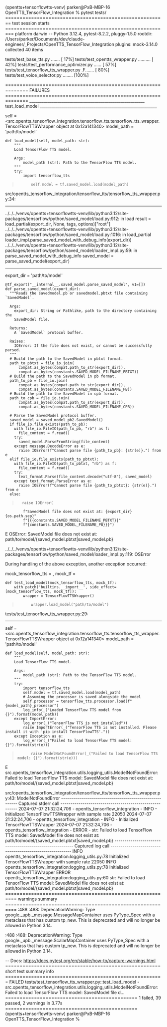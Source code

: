 (opentts+tensorflowtts-venv) parker@PxB-MBP-16 OpenTTS_TensorFlow_Integration % pytest tests/
======================================================== test session starts =========================================================
platform darwin -- Python 3.12.4, pytest-8.2.2, pluggy-1.5.0
rootdir: /Users/parker/Documents/dev/claude-engineer/_Projects/OpenTTS_TensorFlow_Integration
plugins: mock-3.14.0
collected 40 items                                                                                                                   

tests/test_base_tts.py .......                                                                                                 [ 17%]
tests/test_opentts_wrapper.py ..........                                                                                       [ 42%]
tests/test_performance_optimizer.py ......                                                                                     [ 57%]
tests/test_tensorflow_tts_wrapper.py .F.......                                                                                 [ 80%]
tests/test_voice_selector.py ........                                                                                          [100%]

============================================================== FAILURES ==============================================================
__________________________________________________________ test_load_model ___________________________________________________________

self = <src.opentts_tensorflow_integration.tensorflow_tts.tensorflow_tts_wrapper.TensorFlowTTSWrapper object at 0x12a141340>
model_path = 'path/to/model'

    def load_model(self, model_path: str):
        """
        Load TensorFlow TTS model.
    
        Args:
            model_path (str): Path to the TensorFlow TTS model.
        """
        try:
            import tensorflow_tts
>           self.model = tf.saved_model.load(model_path)

src/opentts_tensorflow_integration/tensorflow_tts/tensorflow_tts_wrapper.py:34: 
_ _ _ _ _ _ _ _ _ _ _ _ _ _ _ _ _ _ _ _ _ _ _ _ _ _ _ _ _ _ _ _ _ _ _ _ _ _ _ _ _ _ _ _ _ _ _ _ _ _ _ _ _ _ _ _ _ _ _ _ _ _ _ _ _ _ _ 
../../../venvs/opentts+tensorflowtts-venv/lib/python3.12/site-packages/tensorflow/python/saved_model/load.py:912: in load
    result = load_partial(export_dir, None, tags, options)["root"]
../../../venvs/opentts+tensorflowtts-venv/lib/python3.12/site-packages/tensorflow/python/saved_model/load.py:1016: in load_partial
    loader_impl.parse_saved_model_with_debug_info(export_dir))
../../../venvs/opentts+tensorflowtts-venv/lib/python3.12/site-packages/tensorflow/python/saved_model/loader_impl.py:59: in parse_saved_model_with_debug_info
    saved_model = parse_saved_model(export_dir)
_ _ _ _ _ _ _ _ _ _ _ _ _ _ _ _ _ _ _ _ _ _ _ _ _ _ _ _ _ _ _ _ _ _ _ _ _ _ _ _ _ _ _ _ _ _ _ _ _ _ _ _ _ _ _ _ _ _ _ _ _ _ _ _ _ _ _ 

export_dir = 'path/to/model'

    @tf_export("__internal__.saved_model.parse_saved_model", v1=[])
    def parse_saved_model(export_dir):
      """Reads the savedmodel.pb or savedmodel.pbtxt file containing `SavedModel`.
    
      Args:
        export_dir: String or Pathlike, path to the directory containing the
        SavedModel file.
    
      Returns:
        A `SavedModel` protocol buffer.
    
      Raises:
        IOError: If the file does not exist, or cannot be successfully parsed.
      """
      # Build the path to the SavedModel in pbtxt format.
      path_to_pbtxt = file_io.join(
          compat.as_bytes(compat.path_to_str(export_dir)),
          compat.as_bytes(constants.SAVED_MODEL_FILENAME_PBTXT))
      # Build the path to the SavedModel in pb format.
      path_to_pb = file_io.join(
          compat.as_bytes(compat.path_to_str(export_dir)),
          compat.as_bytes(constants.SAVED_MODEL_FILENAME_PB))
      # Build the path to the SavedModel in cpb format.
      path_to_cpb = file_io.join(
          compat.as_bytes(compat.path_to_str(export_dir)),
          compat.as_bytes(constants.SAVED_MODEL_FILENAME_CPB))
    
      # Parse the SavedModel protocol buffer.
      saved_model = saved_model_pb2.SavedModel()
      if file_io.file_exists(path_to_pb):
        with file_io.FileIO(path_to_pb, "rb") as f:
          file_content = f.read()
        try:
          saved_model.ParseFromString(file_content)
        except message.DecodeError as e:
          raise IOError(f"Cannot parse file {path_to_pb}: {str(e)}.") from e
      elif file_io.file_exists(path_to_pbtxt):
        with file_io.FileIO(path_to_pbtxt, "rb") as f:
          file_content = f.read()
        try:
          text_format.Parse(file_content.decode("utf-8"), saved_model)
        except text_format.ParseError as e:
          raise IOError(f"Cannot parse file {path_to_pbtxt}: {str(e)}.") from e
      else:
>       raise IOError(
            f"SavedModel file does not exist at: {export_dir}{os.path.sep}"
            f"{{{constants.SAVED_MODEL_FILENAME_PBTXT}|"
            f"{constants.SAVED_MODEL_FILENAME_PB}}}")
E       OSError: SavedModel file does not exist at: path/to/model/{saved_model.pbtxt|saved_model.pb}

../../../venvs/opentts+tensorflowtts-venv/lib/python3.12/site-packages/tensorflow/python/saved_model/loader_impl.py:119: OSError

During handling of the above exception, another exception occurred:

mock_tensorflow_tts = <MagicMock id='5000815168'>, mock_tf = <MagicMock id='5000874512'>

    def test_load_model(mock_tensorflow_tts, mock_tf):
        with patch('builtins.__import__', side_effect=[mock_tensorflow_tts, mock_tf]):
            wrapper = TensorFlowTTSWrapper()
>           wrapper.load_model("path/to/model")

tests/test_tensorflow_tts_wrapper.py:29: 
_ _ _ _ _ _ _ _ _ _ _ _ _ _ _ _ _ _ _ _ _ _ _ _ _ _ _ _ _ _ _ _ _ _ _ _ _ _ _ _ _ _ _ _ _ _ _ _ _ _ _ _ _ _ _ _ _ _ _ _ _ _ _ _ _ _ _ 

self = <src.opentts_tensorflow_integration.tensorflow_tts.tensorflow_tts_wrapper.TensorFlowTTSWrapper object at 0x12a141340>
model_path = 'path/to/model'

    def load_model(self, model_path: str):
        """
        Load TensorFlow TTS model.
    
        Args:
            model_path (str): Path to the TensorFlow TTS model.
        """
        try:
            import tensorflow_tts
            self.model = tf.saved_model.load(model_path)
            # Assuming the processor is saved alongside the model
            self.processor = tensorflow_tts.processor.load(f"{model_path}_processor")
            log_info(_("Loaded TensorFlow TTS model from {}").format(model_path))
        except ImportError:
            log_error(_("TensorFlow TTS is not installed"))
            raise ImportError(_("TensorFlow TTS is not installed. Please install it with 'pip install TensorFlowTTS'."))
        except Exception as e:
            log_error(_("Failed to load TensorFlow TTS model: {}").format(str(e)))
>           raise ModelNotFoundError(_("Failed to load TensorFlow TTS model: {}").format(str(e)))
E           src.opentts_tensorflow_integration.utils.logging_utils.ModelNotFoundError: Failed to load TensorFlow TTS model: SavedModel file does not exist at: path/to/model/{saved_model.pbtxt|saved_model.pb}

src/opentts_tensorflow_integration/tensorflow_tts/tensorflow_tts_wrapper.py:43: ModelNotFoundError
-------------------------------------------------------- Captured stderr call --------------------------------------------------------
2024-07-07 21:32:24,706 - opentts_tensorflow_integration - INFO - Initialized TensorFlowTTSWrapper with sample rate 22050
2024-07-07 21:32:24,706 - opentts_tensorflow_integration - INFO - Initialized TensorFlowTTSWrapper
2024-07-07 21:32:24,706 - opentts_tensorflow_integration - ERROR - str: Failed to load TensorFlow TTS model: SavedModel file does not exist at: path/to/model/{saved_model.pbtxt|saved_model.pb}
--------------------------------------------------------- Captured log call ----------------------------------------------------------
INFO     opentts_tensorflow_integration:logging_utils.py:78 Initialized TensorFlowTTSWrapper with sample rate 22050
INFO     opentts_tensorflow_integration:logging_utils.py:78 Initialized TensorFlowTTSWrapper
ERROR    opentts_tensorflow_integration:logging_utils.py:60 str: Failed to load TensorFlow TTS model: SavedModel file does not exist at: path/to/model/{saved_model.pbtxt|saved_model.pb}
========================================================== warnings summary ==========================================================
<frozen importlib._bootstrap>:488
  <frozen importlib._bootstrap>:488: DeprecationWarning: Type google._upb._message.MessageMapContainer uses PyType_Spec with a metaclass that has custom tp_new. This is deprecated and will no longer be allowed in Python 3.14.

<frozen importlib._bootstrap>:488
  <frozen importlib._bootstrap>:488: DeprecationWarning: Type google._upb._message.ScalarMapContainer uses PyType_Spec with a metaclass that has custom tp_new. This is deprecated and will no longer be allowed in Python 3.14.

-- Docs: https://docs.pytest.org/en/stable/how-to/capture-warnings.html
====================================================== short test summary info =======================================================
FAILED tests/test_tensorflow_tts_wrapper.py::test_load_model - src.opentts_tensorflow_integration.utils.logging_utils.ModelNotFoundError: Failed to load TensorFlow TTS model: SavedModel file d...
============================================== 1 failed, 39 passed, 2 warnings in 3.77s ==============================================
(opentts+tensorflowtts-venv) parker@PxB-MBP-16 OpenTTS_TensorFlow_Integration % 

